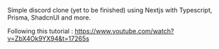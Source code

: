 Simple discord clone (yet to be finished) using Nextjs with Typescript, Prisma, ShadcnUI and more.

Following this tutorial : https://www.youtube.com/watch?v=ZbX4Ok9YX94&t=17265s
